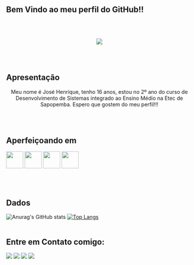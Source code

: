 ## Bem Vindo ao meu perfil do GitHub!!

<br><br>
<center><img src="https://i.giphy.com/media/4oMoIbIQrvCjm/giphy.webp"></center>

<br><br>
## Apresentação

<center><p>Meu nome é José Henrique, tenho 16 anos, estou no 2º ano do curso de Desenvolvimento de Sistemas integrado ao Ensino Médio na Etec de Sapopemba. Espero que gostem do meu perfil!!!</p></center>

<br><br>
## Aperfeiçoando em

<div>
  <img src="https://cdn.jsdelivr.net/gh/devicons/devicon/icons/html5/html5-plain-wordmark.svg" height="46px" width="46px"/>
  <img src="https://cdn.jsdelivr.net/gh/devicons/devicon/icons/css3/css3-plain-wordmark.svg" height="46px" width="46px"/>
  <img src="https://cdn.jsdelivr.net/gh/devicons/devicon/icons/javascript/javascript-original.svg" height="46px" width="46px"/>
  <img src="https://cdn.jsdelivr.net/gh/devicons/devicon/icons/microsoftsqlserver/microsoftsqlserver-plain-wordmark.svg" height="46px" width="46px"/>
                          
          
  
  </div>
  
<br><br>
## Dados

![Anurag's GitHub stats](https://github-readme-stats.vercel.app/api?username=henriquelimajhla&show_icons=true&theme=dark)
[![Top Langs](https://github-readme-stats.vercel.app/api/top-langs/?username=henriquelimajhla&hide_progress=true)](https://github.com/henriquelimajhla/github-readme-stats)
<br><br>
## Entre em Contato comigo:

<div>
  
  <a href="https://instagram.com/rick.lima._?igshid=ZGUzMzM3NWJiOQ=="><img src="https://img.shields.io/badge/Instagram-E4405F?style=for-the-badge&logo=instagram&logoColor=white"></a>
  <a href="mailto:josehenriquefnbr@gmail.com"><img src="https://img.shields.io/badge/Gmail-D14836?style=for-the-badge&logo=gmail&logoColor=white"></a>
  <a href="https://www.linkedin.com/in/jos%C3%A9-henrique-23a431254/" target="_blank"><img src="https://img.shields.io/badge/LinkedIn-0077B5?style=for-the-badge&logo=linkedin&logoColor=white"></a>
  <a href="https://twitter.com/HenriqueLimaZL" target="_blank"><img src="https://img.shields.io/badge/Twitter-1DA1F2?style=for-the-badge&logo=twitter&logoColor=white"></a>
  
  </div>
